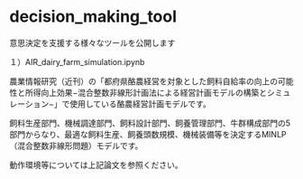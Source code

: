 # decision_making_tool
意思決定を支援する様々なツールを公開します

１）AIR_dairy_farm_simulation.ipynb

農業情報研究（近刊）の「都府県酪農経営を対象とした飼料自給率の向上の可能性と所得向上効果−混合整数非線形計画法による経営計画モデルの構築とシミュレーション−」で使用している酪農経営計画モデルです。

飼料生産部門、機械調達部門、飼料設計部門、飼養管理部門、牛群構成部門の5部門からなり、最適な飼料生産、飼養頭数規模、機械装備等を決定するMINLP（混合整数非線形問題）モデルです。

動作環境等については上記論文を参照ください。
